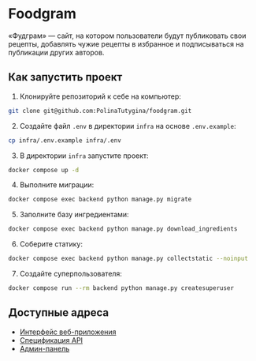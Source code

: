 # Foodgram
«Фудграм» — сайт, на котором пользователи будут публиковать свои рецепты, добавлять чужие рецепты в избранное и подписываться на публикации других авторов.
## Как запустить проект
1. Клонируйте репозиторий к себе на компьютер:
```bash
git clone git@github.com:PolinaTutygina/foodgram.git
```
2. Создайте файл `.env` в директории `infra` на основе `.env.example`:
```bash
cp infra/.env.example infra/.env
```
3. В директории `infra` запустите проект:
```bash
docker compose up -d
```
4. Выполните миграции:
```bash
docker compose exec backend python manage.py migrate
```
5. Заполните базу ингредиентами:
```bash
docker compose exec backend python manage.py download_ingredients
```
6. Соберите статику:
```bash
docker compose exec backend python manage.py collectstatic --noinput
```
7. Создайте суперпользователя:
```bash
docker compose run --rm backend python manage.py createsuperuser
```
## Доступные адреса
 - [Интерфейс веб-приложения](http://localhost)
 - [Спецификация API](http://localhost/api/docs/)
 - [Админ-панель](http://localhost/admin/)
